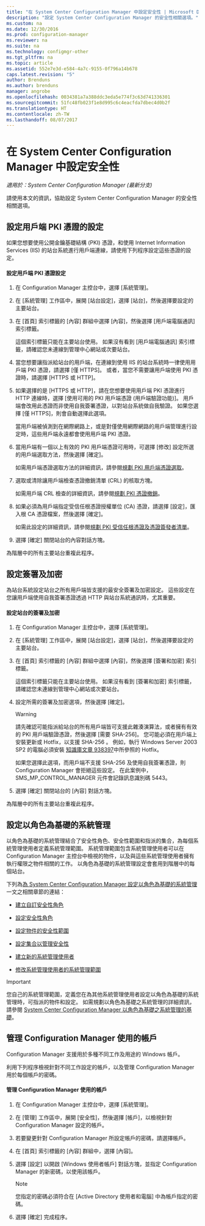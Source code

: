 ```yaml
---
title: "在 System Center Configuration Manager 中設定安全性 | Microsoft Docs"
description: "設定 System Center Configuration Manager 的安全性相關選項。"
ms.custom: na
ms.date: 12/30/2016
ms.prod: configuration-manager
ms.reviewer: na
ms.suite: na
ms.technology: configmgr-other
ms.tgt_pltfrm: na
ms.topic: article
ms.assetid: 552e7e3d-e584-4a7c-9155-0f796a14b678
caps.latest.revision: "5"
author: Brenduns
ms.author: brenduns
manager: angrobe
ms.openlocfilehash: 0034381a7a388ddc3eda5e774f3c63d741336301
ms.sourcegitcommit: 51fc48fb023f1e8d995c6c4eacfda7dbec4d0b2f
ms.translationtype: HT
ms.contentlocale: zh-TW
ms.lasthandoff: 08/07/2017
---
```

# <a name="configure-security-in-system-center-configuration-manager"></a>在 System Center Configuration Manager 中設定安全性

*適用於：System Center Configuration Manager (最新分支)*

請使用本文的資訊，協助設定 System Center Configuration Manager 的安全性相關選項。  

##  <a name="BKMK_ConfigureClientPKI"></a> 設定用戶端 PKI 憑證的設定  
如果您想要使用公開金鑰基礎結構 (PKI) 憑證，和使用 Internet Information Services (IIS) 的站台系統進行用戶端連線，請使用下列程序設定這些憑證的設定。  

#### <a name="to-configure-client-pki-certificate-settings"></a>設定用戶端 PKI 憑證設定  

1.  在 Configuration Manager 主控台中，選擇 [系統管理]。  

2.  在 [系統管理] 工作區中，展開 [站台設定]，選擇 [站台]，然後選擇要設定的主要站台。  

3.  在 [首頁] 索引標籤的 [內容] 群組中選擇 [內容]，然後選擇 [用戶端電腦通訊] 索引標籤。  

    這個索引標籤只能在主要站台使用。 如果沒有看到 [用戶端電腦通訊]  索引標籤，請確認您未連線到管理中心網站或次要站台。  

4.  當您想要讓指派給站台的用戶端，在連線到使用 IIS 的站台系統時一律使用用戶端 PKI 憑證，請選擇 [僅 HTTPS]。 或者，當您不需要讓用戶端使用 PKI 憑證時，請選擇 [HTTPS 或 HTTP]。  

5.  如果選擇的是 [HTTPS 或 HTTP]，請在您想要使用用戶端 PKI 憑證進行 HTTP 連線時，選擇 [使用可用的 PKI 用戶端憑證 (用戶端驗證功能)]。 用戶端會改用此憑證而非使用自我簽署憑證，以對站台系統做自我驗證。 如果您選擇 [僅 HTTPS]，則會自動選擇此選項。  

    當用戶端被偵測到在網際網路上，或是對僅使用網際網路的用戶端管理進行設定時，這些用戶端永遠都會使用用戶端 PKI 憑證。  

6.  當用戶端有一個以上有效的 PKI 用戶端憑證可用時，可選擇 [修改] 設定所選的用戶端選取方法，然後選擇 [確定]。  

    如需用戶端憑證選取方法的詳細資訊，請參閱[規劃 PKI 用戶端憑證選取](../../../core/plan-design/security/plan-for-security.md#BKMK_PlanningForClientCertificateSelection)。  

7.  選取或清除讓用戶端檢查憑證撤銷清單 (CRL) 的核取方塊。  

    如需用戶端 CRL 檢查的詳細資訊，請參閱[規劃 PKI 憑證撤銷](../../../core/plan-design/security/plan-for-security.md#BKMK_PlanningForCRLs)。  

8.  如果必須為用戶端指定受信任根憑證授權單位 (CA) 憑證，請選擇 [設定]，匯入根 CA 憑證檔案，然後選擇 [確定]。  

    如需此設定的詳細資訊，請參閱[規劃 PKI 受信任根憑證及憑證簽發者清單](../../../core/plan-design/security/plan-for-security.md#BKMK_PlanningForRootCAs)。  

9. 選擇 [確定] 關閉站台的內容對話方塊。  

為階層中的所有主要站台重複此程序。  

##  <a name="BKMK_ConfigureSigningEncryption"></a> 設定簽署及加密  
為站台系統設定站台之所有用戶端皆支援的最安全簽署及加密設定。 這些設定在您讓用戶端使用自我簽署憑證透過 HTTP 與站台系統通訊時，尤其重要。  

#### <a name="to-configure-signing-and-encryption-for-a-site"></a>設定站台的簽署及加密  

1.  在 Configuration Manager 主控台中，選擇 [系統管理]。  

2.  在 [系統管理] 工作區中，展開 [站台設定]，選擇 [站台]，然後選擇要設定的主要站台。  

3.  在 [首頁] 索引標籤的 [內容] 群組中選擇 [內容]，然後選擇 [簽署和加密] 索引標籤。  

    這個索引標籤只能在主要站台使用。 如果沒有看到 [簽署和加密]  索引標籤，請確認您未連線到管理中心網站或次要站台。  

4.  設定所需的簽署及加密選項，然後選擇 [確定]。  

    > [!WARNING]  
    >  請先確認可能指派給站台的所有用戶端皆可支援此雜湊演算法，或者擁有有效的 PKI 用戶端驗證憑證，然後選擇 [需要 SHA-256]。 您可能必須在用戶端上安裝更新或 Hotfix，以支援 SHA-256 。 例如，執行 Windows Server 2003 SP2 的電腦必須安裝 [知識庫文章 938397](http://go.microsoft.com/fwlink/p/?LinkId=226666)中所參照的 Hotfix。  
    >   
    >  如果您選擇此選項，而用戶端不支援 SHA-256 及使用自我簽署憑證，則 Configuration Manager 會拒絕這些設定。 在此案例中，SMS_MP_CONTROL_MANAGER 元件會記錄訊息識別碼 5443。  

5.  選擇 [確定] 關閉站台的 [內容] 對話方塊。  

為階層中的所有主要站台重複此程序。  

##  <a name="BKMK_ConfigureRBA"></a> 設定以角色為基礎的系統管理  
以角色為基礎的系統管理結合了安全性角色、安全性範圍和指派的集合，為每個系統管理使用者定義系統管理範圍。 系統管理範圍包含系統管理使用者可以在 Configuration Manager 主控台中檢視的物件，以及與這些系統管理使用者擁有執行權限之物件相關的工作。 以角色為基礎的系統管理設定會套用到階層中的每個站台。  

下列為[為 System Center Configuration Manager 設定以角色為基礎的系統管理](../../../core/servers/deploy/configure/configure-role-based-administration.md)一文之相關章節的連結：  

-   [建立自訂安全性角色](../../../core/servers/deploy/configure/configure-role-based-administration.md#BKMK_CreateSecRole)  

-   [設定安全性角色](../../../core/servers/deploy/configure/configure-role-based-administration.md#BKMK_ConfigSecRole)  

-   [設定物件的安全性範圍](../../../core/servers/deploy/configure/configure-role-based-administration.md#BKMK_ConfigSecScope)  

-   [設定集合以管理安全性](../../../core/servers/deploy/configure/configure-role-based-administration.md#BKMK_ConfigColl)  

-   [建立新的系統管理使用者](../../../core/servers/deploy/configure/configure-role-based-administration.md#BKMK_Create_AdminUser)  

-   [修改系統管理使用者的系統管理範圍](../../../core/servers/deploy/configure/configure-role-based-administration.md#BKMK_ModAdminUser)  

> [!IMPORTANT]  
>  您自己的系統管理範圍，定義您在為其他系統管理使用者設定以角色為基礎的系統管理時，可指派的物件和設定。 如需規劃以角色為基礎之系統管理的詳細資訊，請參閱 [System Center Configuration Manager 以角色為基礎之系統管理的基礎](../../../core/understand/fundamentals-of-role-based-administration.md)。  

##  <a name="BKMK_ManageAccounts"></a> 管理 Configuration Manager 使用的帳戶  
Configuration Manager 支援用於多種不同工作及用途的 Windows 帳戶。  

利用下列程序檢視針對不同工作設定的帳戶，以及管理 Configuration Manager 用於每個帳戶的密碼。  

#### <a name="to-manage-accounts-that-are-used-by-configuration-manager"></a>管理 Configuration Manager 使用的帳戶  

1.  在 Configuration Manager 主控台中，選擇 [系統管理]。  

2.  在 [管理] 工作區中，展開 [安全性]，然後選擇 [帳戶]，以檢視針對 Configuration Manager 設定的帳戶。  

3.  若要變更針對 Configuration Manager 所設定帳戶的密碼，請選擇帳戶。  

4.  在 [首頁] 索引標籤的 [內容] 群組中，選擇 [內容]。  

5.  選擇 [設定] 以開啟 [Windows 使用者帳戶] 對話方塊，並指定 Configuration Manager 的新密碼，以使用該帳戶。  

    > [!NOTE]  
    >  您指定的密碼必須符合在 [Active Directory 使用者和電腦] 中為帳戶指定的密碼。  

6.  選擇 [確定] 完成程序。  
